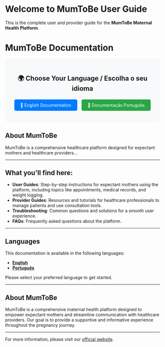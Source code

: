 # Welcome to MumToBe User Guide

This is the complete user and provider guide for the **MumToBe Maternal Health Platform**.

# MumToBe Documentation

<div style="text-align: center; padding: 20px; background: #f8f9fa; border-radius: 8px; margin-bottom: 20px;">
  <h2>🌍 Choose Your Language / Escolha o seu idioma</h2>
  <p>
    <a href="en/" style="display: inline-block; padding: 10px 20px; margin: 5px; background: #007bff; color: white; text-decoration: none; border-radius: 5px;">📖 English Documentation</a>
    <a href="pt/" style="display: inline-block; padding: 10px 20px; margin: 5px; background: #28a745; color: white; text-decoration: none; border-radius: 5px;">📖 Documentação Português</a>
  </p>
</div>

## About MumToBe

MumToBe is a comprehensive healthcare platform designed for expectant mothers and healthcare providers...

---

## What you'll find here:

* **User Guides**: Step-by-step instructions for expectant mothers using the platform, including topics like appointments, medical records, and weight logging.
* **Provider Guides**: Resources and tutorials for healthcare professionals to manage patients and use consultation tools.
* **Troubleshooting**: Common questions and solutions for a smooth user experience.
* **FAQs**: Frequently asked questions about the platform.

---

## Languages

This documentation is available in the following languages:

* **[English](en/)**
* **[Português](pt/)**

Please select your preferred language to get started.

---

## About MumToBe

MumToBe is a comprehensive maternal health platform designed to empower expectant mothers and streamline communication with healthcare providers. Our goal is to provide a supportive and informative experience throughout the pregnancy journey.

---

For more information, please visit our [official website](https://mumtobe.pt).
